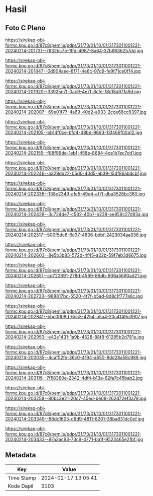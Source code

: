 # Hasil

## Foto C Plano

https://sirekap-obj-formc.kpu.go.id/87c8/pemilu/pdpr/31/73/01/10/01/3173011001221-20240214-201731--7632bc75-1ffd-4987-8a64-37b9636257dd.jpg

https://sirekap-obj-formc.kpu.go.id/87c8/pemilu/pdpr/31/73/01/10/01/3173011001221-20240214-201847--0d904aee-8f71-4e6c-97d9-fe9f71ce0f14.jpg

https://sirekap-obj-formc.kpu.go.id/87c8/pemilu/pdpr/31/73/01/10/01/3173011001221-20240214-201920--33925e7f-0ac9-4e7f-8cfe-f8c18a971a9d.jpg

https://sirekap-obj-formc.kpu.go.id/87c8/pemilu/pdpr/31/73/01/10/01/3173011001221-20240214-202007--69e01f77-4a69-40d2-a933-2cde68cc6397.jpg

https://sirekap-obj-formc.kpu.go.id/87c8/pemilu/pdpr/31/73/01/10/01/3173011001221-20240214-202105--bb14f0ce-bfd4-48bd-9693-13f466f00a12.jpg

https://sirekap-obj-formc.kpu.go.id/87c8/pemilu/pdpr/31/73/01/10/01/3173011001221-20240214-202155--f88f99de-1eb1-458e-8684-4ce1b7ec7cd1.jpg

https://sirekap-obj-formc.kpu.go.id/87c8/pemilu/pdpr/31/73/01/10/01/3173011001221-20240214-202246--a329dd22-05d0-40d5-ab39-154f86abdcbf.jpg

https://sirekap-obj-formc.kpu.go.id/87c8/pemilu/pdpr/31/73/01/10/01/3173011001221-20240214-202336--138e2349-afe5-49e4-af7f-dba3528bc360.jpg

https://sirekap-obj-formc.kpu.go.id/87c8/pemilu/pdpr/31/73/01/10/01/3173011001221-20240214-202428--3c724de7-c582-40b7-b238-ae859c27d93a.jpg

https://sirekap-obj-formc.kpu.go.id/87c8/pemilu/pdpr/31/73/01/10/01/3173011001221-20240214-202517--500f5dc6-6e37-4806-bdbf-2423034aa038.jpg

https://sirekap-obj-formc.kpu.go.id/87c8/pemilu/pdpr/31/73/01/10/01/3173011001221-20240214-202603--8e5b3b83-572d-4f45-a22b-59f7eb3d6675.jpg

https://sirekap-obj-formc.kpu.go.id/87c8/pemilu/pdpr/31/73/01/10/01/3173011001221-20240214-202651--cd722691-278d-4569-86db-906a5690ad21.jpg

https://sirekap-obj-formc.kpu.go.id/87c8/pemilu/pdpr/31/73/01/10/01/3173011001221-20240214-202733--988817bc-5520-4f7f-b5ad-9d8c1f777a6c.jpg

https://sirekap-obj-formc.kpu.go.id/87c8/pemilu/pdpr/31/73/01/10/01/3173011001221-20240214-202841--bbc0909d-6c53-4254-a5a4-20c4149c0907.jpg

https://sirekap-obj-formc.kpu.go.id/87c8/pemilu/pdpr/31/73/01/10/01/3173011001221-20240214-202953--e42e1431-1a9b-4528-88f8-61285b2d781e.jpg

https://sirekap-obj-formc.kpu.go.id/87c8/pemilu/pdpr/31/73/01/10/01/3173011001221-20240214-203035--4caf52fe-36c0-4194-a650-8dd28a58c989.jpg

https://sirekap-obj-formc.kpu.go.id/87c8/pemilu/pdpr/31/73/01/10/01/3173011001221-20240214-203119--7f58360e-2342-4df4-b13a-62fa7c45bab2.jpg

https://sirekap-obj-formc.kpu.go.id/87c8/pemilu/pdpr/31/73/01/10/01/3173011001221-20240214-203258--80bc3e21-20c7-45ed-be08-262d72ef3a78.jpg

https://sirekap-obj-formc.kpu.go.id/87c8/pemilu/pdpr/31/73/01/10/01/3173011001221-20240214-203349--88dc1605-d6d9-4811-8201-38ba831dc0ef.jpg

https://sirekap-obj-formc.kpu.go.id/87c8/pemilu/pdpr/31/73/01/10/01/3173011001221-20240214-203433--97a3ac93-73c9-4771-ba1f-9523465e21bf.jpg


## Metadata

| Key        | Value               |
| ---------- | ------------------- |
| Time Stamp | 2024-02-17 13:05:41 |
| Kode Dapil | 3103                |




